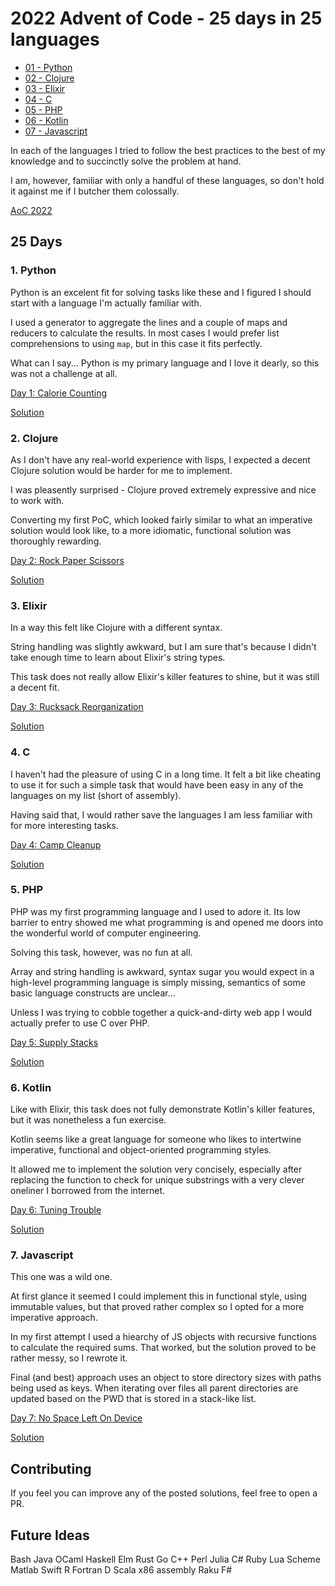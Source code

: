 # 2022 Advent of Code - 25 days in 25 languages

- [01 - Python](#1-python)
- [02 - Clojure](#2-clojure)
- [03 - Elixir](#3-elixir)
- [04 - C](#4-c)
- [05 - PHP](#5-php)
- [06 - Kotlin](#6-kotlin)
- [07 - Javascript](#7-javascript)

In each of the languages I tried to follow the best practices to
the best of my knowledge and to succinctly solve the problem at
hand.

I am, however, familiar with only a handful of these languages, so
don't hold it against me if I butcher them colossally.

[AoC 2022](https://adventofcode.com/2022)

## 25 Days
### 1. Python
Python is an excelent fit for solving tasks like these and
I figured I should start with a language I'm actually familiar
with.

I used a generator to aggregate the lines and a couple of maps
and reducers to calculate the results. In most cases I would
prefer list comprehensions to using `map`, but in this case
it fits perfectly.

What can I say... Python is my primary language and I love it dearly, so this was not a challenge at all.

[Day 1: Calorie Counting](https://adventofcode.com/2022/day/1)

[Solution](01/)

### 2. Clojure
As I don't have any real-world experience with lisps, I expected a decent Clojure solution would be harder for me to implement.

I was pleasently surprised - Clojure proved extremely expressive and nice to work with.

Converting my first PoC, which looked fairly similar to
what an imperative solution would look like,
to a more idiomatic, functional solution was thoroughly rewarding.

[Day 2: Rock Paper Scissors](https://adventofcode.com/2022/day/2)

[Solution](02/)

### 3. Elixir
In a way this felt like Clojure with a different syntax.

String handling was slightly awkward, but I am sure that's because I didn't take enough time
to learn about Elixir's string types.

This task does not really allow Elixir's killer features to shine, but it was still a decent fit.

[Day 3: Rucksack Reorganization](https://adventofcode.com/2022/day/3)

[Solution](03/)

### 4. C
I haven't had the pleasure of using C in a long time. It felt a bit like cheating to use
it for such a simple task that would have been easy in any of the languages on my list (short of assembly).

Having said that, I would rather save the languages I am less familiar with for more interesting tasks.

[Day 4: Camp Cleanup](https://adventofcode.com/2022/day/4)

[Solution](04/)

### 5. PHP
PHP was my first programming language and I used to adore it. 
Its low barrier to entry showed me what programming is and opened me doors into the wonderful world of computer engineering.

Solving this task, however, was no fun at all.

Array and string handling is awkward, syntax sugar you would
expect in a high-level programming language is simply missing,
semantics of some basic language constructs are unclear...

Unless I was trying to cobble together a quick-and-dirty web app
I would actually prefer to use C over PHP.


[Day 5: Supply Stacks](https://adventofcode.com/2022/day/5)

[Solution](05/)

### 6. Kotlin
Like with Elixir, this task does not fully demonstrate
Kotlin's killer features, but it was nonetheless a fun exercise.

Kotlin seems like a great language for someone who likes to
intertwine imperative, functional and object-oriented programming
styles.

It allowed me to implement the solution very concisely,
especially after replacing the function to check for unique
substrings with a very clever oneliner I borrowed from the
internet.

[Day 6: Tuning Trouble](https://adventofcode.com/2022/day/6)

[Solution](06/)

### 7. Javascript
This one was a wild one.

At first glance it seemed I could implement this in functional style,
using immutable values, but that proved rather complex so I opted for
a more imperative approach.

In my first attempt I used a hiearchy of JS objects with recursive
functions to calculate the required sums. That worked, but the
solution proved to be rather messy, so I rewrote it.

Final (and best) approach uses an object to store directory sizes with
paths being used as keys. When iterating over files all parent directories
are updated based on the PWD that is stored in a stack-like list.

[Day 7: No Space Left On Device](https://adventofcode.com/2022/day/7)

[Solution](07/)

## Contributing
If you feel you can improve any of the posted solutions, feel free to open a PR.


## Future Ideas
Bash
Java
OCaml
Haskell
Elm
Rust
Go
C++
Perl
Julia
C#
Ruby
Lua
Scheme
Matlab
Swift
R
Fortran
D
Scala
x86 assembly
Raku
F#
